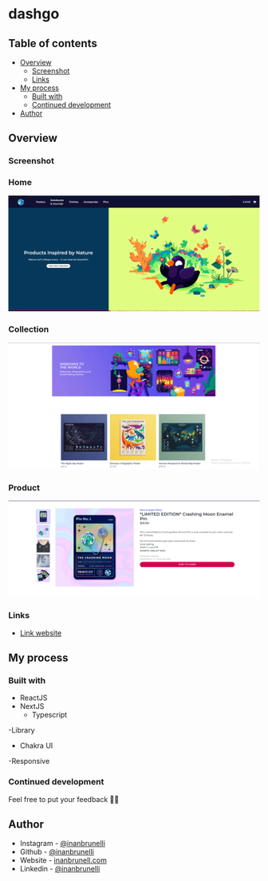 # dashgo

## Table of contents

- [Overview](#overview)
  - [Screenshot](#screenshot)
  - [Links](#links)
- [My process](#my-process)
  - [Built with](#built-with)  
  - [Continued development](#continued-development)
- [Author](#author)


## Overview

### Screenshot

### Home
![](public/images/index.png)

### Collection
![](public/images/colection.png)

### Product
![](public/images/product.png)

### Links

- [Link website](https://poucaspalavras.vercel.app/)

## My process

### Built with

- ReactJS
- NextJS
  - Typescript

-Library
  - Chakra UI

-Responsive

### Continued development

Feel free to put your feedback 🚀🚀

## Author

- Instagram - [@inanbrunelli](https://www.instagram.com/inanbrunelli)
- Github - [@inanbrunelli](https://github.com/inanbruneli)
- Website - [inanbrunell.com](https://inanbruneli.github.io/portifolio/)
- Linkedin - [@inanbrunelli](https://www.linkedin.com/in/inan-brunelli/)